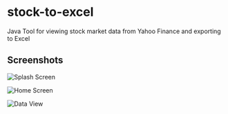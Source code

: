 # stock-to-excel
Java Tool for viewing stock market data from Yahoo Finance and exporting to Excel

## Screenshots

![Splash Screen](./resources/Screenshot%20Stock%20to%20Excel%20Splash.png)

![Home Screen](./resources/Screenshot%20Stock%20to%20Excel%20Home.png)

![Data View](./resources/Screenshot%20Stock%20to%20Excel%20View.png)
